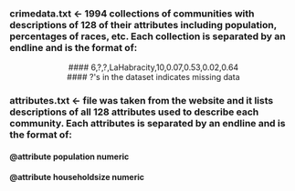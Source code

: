 ### crimedata.txt <- 1994 collections of communities with descriptions of 128 of their attributes including population, percentages of races, etc. Each collection is separated by an endline and is the format of:
<center> #### 6,?,?,LaHabracity,10,0.07,0.53,0.02,0.64 </center>
<center> #### ?'s in the dataset indicates missing data </center>

### attributes.txt <- file was taken from the website and it lists descriptions of all 128 attributes used to describe each community. Each attributes is separated by an endline and is the format of: 
#### @attribute population numeric 
#### @attribute householdsize numeric
